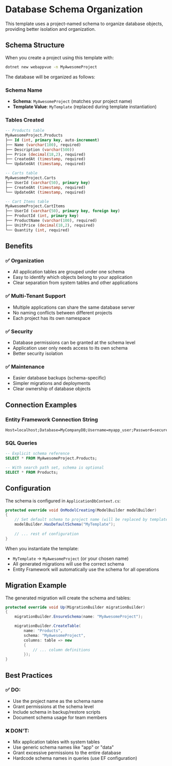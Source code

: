 # Database Schema Organization

This template uses a project-named schema to organize database objects, providing better isolation and organization.

## Schema Structure

When you create a project using this template with:
```bash
dotnet new webappvue -n MyAwesomeProject
```

The database will be organized as follows:

### Schema Name
- **Schema**: `MyAwesomeProject` (matches your project name)
- **Template Value**: `MyTemplate` (replaced during template instantiation)

### Tables Created

```sql
-- Products table
MyAwesomeProject.Products
├── Id (int, primary key, auto-increment)
├── Name (varchar(100), required)
├── Description (varchar(500))
├── Price (decimal(18,2), required)
├── CreatedAt (timestamp, required)
└── UpdatedAt (timestamp, required)

-- Carts table  
MyAwesomeProject.Carts
├── UserId (varchar(50), primary key)
├── CreatedAt (timestamp, required)
└── UpdatedAt (timestamp, required)

-- Cart Items table
MyAwesomeProject.CartItems
├── UserId (varchar(50), primary key, foreign key)
├── ProductId (int, primary key)
├── ProductName (varchar(100), required)
├── UnitPrice (decimal(18,2), required)
└── Quantity (int, required)
```

## Benefits

### ✅ **Organization**
- All application tables are grouped under one schema
- Easy to identify which objects belong to your application
- Clear separation from system tables and other applications

### ✅ **Multi-Tenant Support**
- Multiple applications can share the same database server
- No naming conflicts between different projects
- Each project has its own namespace

### ✅ **Security**
- Database permissions can be granted at the schema level
- Application user only needs access to its own schema
- Better security isolation

### ✅ **Maintenance**
- Easier database backups (schema-specific)
- Simpler migrations and deployments
- Clear ownership of database objects

## Connection Examples

### Entity Framework Connection String
```
Host=localhost;Database=MyCompanyDB;Username=myapp_user;Password=secure123;SearchPath=MyAwesomeProject
```

### SQL Queries
```sql
-- Explicit schema reference
SELECT * FROM MyAwesomeProject.Products;

-- With search path set, schema is optional
SELECT * FROM Products;
```

## Configuration

The schema is configured in `ApplicationDbContext.cs`:

```csharp
protected override void OnModelCreating(ModelBuilder modelBuilder)
{
    // Set default schema to project name (will be replaced by template engine)
    modelBuilder.HasDefaultSchema("MyTemplate");
    
    // ... rest of configuration
}
```

When you instantiate the template:
- `MyTemplate` → `MyAwesomeProject` (or your chosen name)
- All generated migrations will use the correct schema
- Entity Framework will automatically use the schema for all operations

## Migration Example

The generated migration will create the schema and tables:

```csharp
protected override void Up(MigrationBuilder migrationBuilder)
{
    migrationBuilder.EnsureSchema(name: "MyAwesomeProject");

    migrationBuilder.CreateTable(
        name: "Products",
        schema: "MyAwesomeProject",
        columns: table => new
        {
            // ... column definitions
        });
}
```

## Best Practices

### ✅ **DO:**
- Use the project name as the schema name
- Grant permissions at the schema level
- Include schema in backup/restore scripts
- Document schema usage for team members

### ❌ **DON'T:**
- Mix application tables with system tables
- Use generic schema names like "app" or "data"
- Grant excessive permissions to the entire database
- Hardcode schema names in queries (use EF configuration)